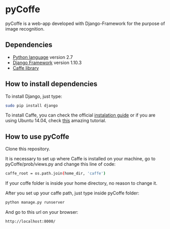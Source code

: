 # pyCoffe

pyCoffe is a web-app developed with Django-Framework for the purpose of image recognition.

## Dependencies

- [Python language](https://www.python.org/) version 2.7
- [Django Framework](https://www.djangoproject.com) version 1.10.3
- [Caffe library](http://caffe.berkeleyvision.org)

## How to install dependencies

To install Django, just type:
```bash
sudo pip install django
```
To install Caffe, you can check the official [instalation guide](http://caffe.berkeleyvision.org/installation.html)
or if you are using Ubuntu 14.04, check [this](http://sunshineatnoon.github.io/How-to-install-caffe/) amazing tutorial.

## How to use pyCoffe

Clone this repository.

It is necessary to set up where Caffe is installed on your machine, go to pyCoffe/prob/views.py and change this line of code:
```bash
caffe_root = os.path.join(home_dir, 'caffe')
```
If your coffe folder is inside your home directory, no reason to change it.

After you set up your caffe path, just type inside pyCoffe folder:

```bash
python manage.py runserver
```
And go to this url on your browser:
```bash
http://localhost:8000/
```
